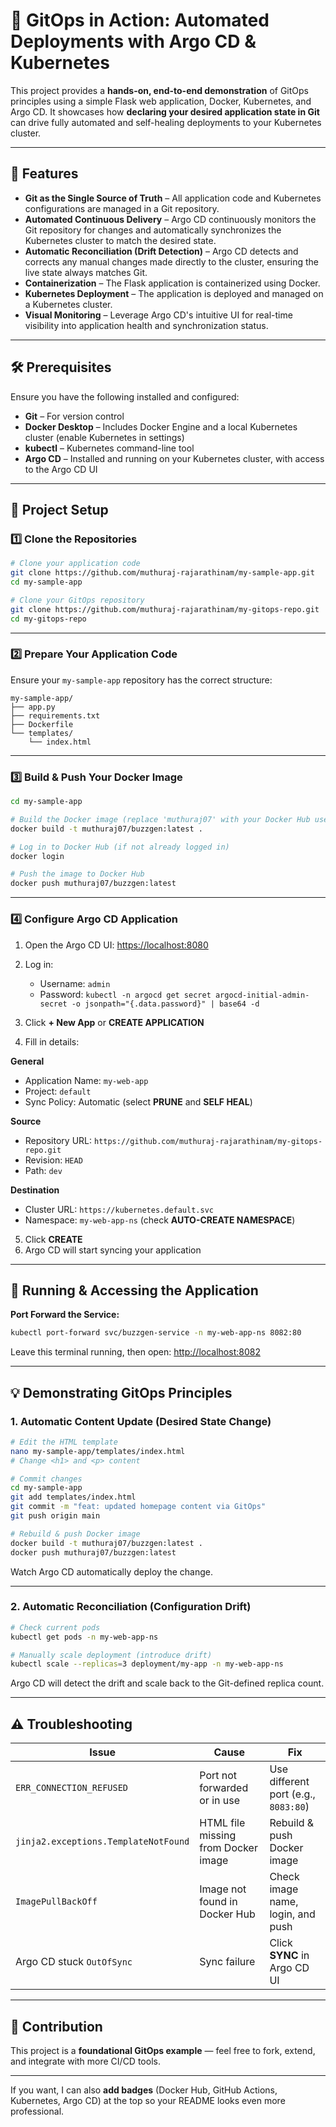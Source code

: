# 🚀 GitOps in Action: Automated Deployments with Argo CD & Kubernetes

This project provides a **hands-on, end-to-end demonstration** of GitOps principles using a simple Flask web application, Docker, Kubernetes, and Argo CD.
It showcases how **declaring your desired application state in Git** can drive fully automated and self-healing deployments to your Kubernetes cluster.

---

## 🌟 Features

* **Git as the Single Source of Truth** – All application code and Kubernetes configurations are managed in a Git repository.
* **Automated Continuous Delivery** – Argo CD continuously monitors the Git repository for changes and automatically synchronizes the Kubernetes cluster to match the desired state.
* **Automatic Reconciliation (Drift Detection)** – Argo CD detects and corrects any manual changes made directly to the cluster, ensuring the live state always matches Git.
* **Containerization** – The Flask application is containerized using Docker.
* **Kubernetes Deployment** – The application is deployed and managed on a Kubernetes cluster.
* **Visual Monitoring** – Leverage Argo CD's intuitive UI for real-time visibility into application health and synchronization status.

---

## 🛠️ Prerequisites

Ensure you have the following installed and configured:

* **Git** – For version control
* **Docker Desktop** – Includes Docker Engine and a local Kubernetes cluster (enable Kubernetes in settings)
* **kubectl** – Kubernetes command-line tool
* **Argo CD** – Installed and running on your Kubernetes cluster, with access to the Argo CD UI

---

## 🚀 Project Setup

### 1️⃣ Clone the Repositories

```bash
# Clone your application code
git clone https://github.com/muthuraj-rajarathinam/my-sample-app.git
cd my-sample-app

# Clone your GitOps repository
git clone https://github.com/muthuraj-rajarathinam/my-gitops-repo.git
cd my-gitops-repo
```

---

### 2️⃣ Prepare Your Application Code

Ensure your `my-sample-app` repository has the correct structure:

```
my-sample-app/
├── app.py
├── requirements.txt
├── Dockerfile
└── templates/
    └── index.html
```

---

### 3️⃣ Build & Push Your Docker Image

```bash
cd my-sample-app

# Build the Docker image (replace 'muthuraj07' with your Docker Hub username)
docker build -t muthuraj07/buzzgen:latest .

# Log in to Docker Hub (if not already logged in)
docker login

# Push the image to Docker Hub
docker push muthuraj07/buzzgen:latest
```

---

### 4️⃣ Configure Argo CD Application

1. Open the Argo CD UI: [https://localhost:8080](https://localhost:8080)
2. Log in:

   * Username: `admin`
   * Password: `kubectl -n argocd get secret argocd-initial-admin-secret -o jsonpath="{.data.password}" | base64 -d`
3. Click **+ New App** or **CREATE APPLICATION**
4. Fill in details:

**General**

* Application Name: `my-web-app`
* Project: `default`
* Sync Policy: Automatic (select **PRUNE** and **SELF HEAL**)

**Source**

* Repository URL: `https://github.com/muthuraj-rajarathinam/my-gitops-repo.git`
* Revision: `HEAD`
* Path: `dev`

**Destination**

* Cluster URL: `https://kubernetes.default.svc`
* Namespace: `my-web-app-ns` (check **AUTO-CREATE NAMESPACE**)

5. Click **CREATE**
6. Argo CD will start syncing your application

---

## 🏃 Running & Accessing the Application

**Port Forward the Service:**

```bash
kubectl port-forward svc/buzzgen-service -n my-web-app-ns 8082:80
```

Leave this terminal running, then open:
[http://localhost:8082](http://localhost:8082)

---

## 💡 Demonstrating GitOps Principles

### 1. Automatic Content Update (Desired State Change)

```bash
# Edit the HTML template
nano my-sample-app/templates/index.html
# Change <h1> and <p> content

# Commit changes
cd my-sample-app
git add templates/index.html
git commit -m "feat: updated homepage content via GitOps"
git push origin main

# Rebuild & push Docker image
docker build -t muthuraj07/buzzgen:latest .
docker push muthuraj07/buzzgen:latest
```

Watch Argo CD automatically deploy the change.

---

### 2. Automatic Reconciliation (Configuration Drift)

```bash
# Check current pods
kubectl get pods -n my-web-app-ns

# Manually scale deployment (introduce drift)
kubectl scale --replicas=3 deployment/my-app -n my-web-app-ns
```

Argo CD will detect the drift and scale back to the Git-defined replica count.

---


## ⚠️ Troubleshooting

| Issue                                | Cause                               | Fix                                  |
| ------------------------------------ | ----------------------------------- | ------------------------------------ |
| `ERR_CONNECTION_REFUSED`             | Port not forwarded or in use        | Use different port (e.g., `8083:80`) |
| `jinja2.exceptions.TemplateNotFound` | HTML file missing from Docker image | Rebuild & push Docker image          |
| `ImagePullBackOff`                   | Image not found in Docker Hub       | Check image name, login, and push    |
| Argo CD stuck `OutOfSync`            | Sync failure                        | Click **SYNC** in Argo CD UI         |

---

## 🤝 Contribution

This project is a **foundational GitOps example** — feel free to fork, extend, and integrate with more CI/CD tools.

---

If you want, I can also **add badges** (Docker Hub, GitHub Actions, Kubernetes, Argo CD) at the top so your README looks even more professional.

